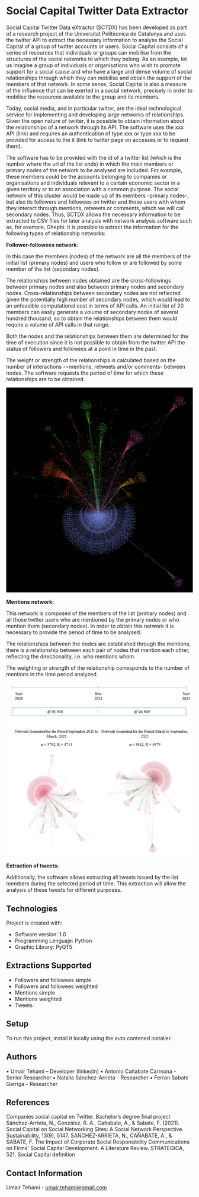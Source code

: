 # Social Capital Twitter Data Extractor
Social Capital Twitter Data eXtractor (SCTDX) has been developed as part of a research project of the Universitat Politècnica de Catalunya and uses the twitter API to extract the necessary information to analyse the Social Capital of a group of twitter accounts or users.
Social Capital consists of a series of resources that individuals or groups can mobilise from the structures of the social networks to which they belong. As an example, let us imagine a group of individuals or organisations who wish to promote support for a social cause and who have a large and dense volume of social relationships through which they can mobilise and obtain the support of the members of that network. In some sense, Social Capital is also a measure of the influence that can be exerted in a social network, precisely in order to mobilise the resources available to the group and its members.

Today, social media, and in particular twitter, are the ideal technological service for implementing and developing large networks of relationships. Given the open nature of twitter, it is possible to obtain information about the relationships of a network through its API. The software uses the xxx API (link) and requires an authentication of type xxx or type xxx to be provided for access to the it (link to twitter page on accesses or to request them).

The software has to be provided with the id of a twitter list (which is the number where the url of the list ends) in which the main members or primary nodes of the network to be analysed are included. For example, these members could be the accounts belonging to companies or organisations and individuals relevant to a certain economic sector in a given territory or to an association with a common purpose. The social network of this cluster would be made up of its members -primary nodes-, but also its followers and followees on twitter and those users with whom they interact through mentions, retweets or comments, which we will call secondary nodes. Thus, SCTDX allows the necessary information to be extracted to CSV files for later analysis with network analysis software such as, for example, Ghephi. It is possible to extract the information for the following types of relationship networks:

**Follower-followees network:**

In this case the members (nodes) of the network are all the members of the initial list (primary nodes) and users who follow or are followed by some member of the list (secondary nodes).

The relationships between nodes obtained are the cross-followings between primary nodes and also between primary nodes and secondary nodes. Cross-relationships between secondary nodes are not reflected given the potentially high number of secondary nodes, which would lead to an unfeasible computational cost in terms of API calls. An initial list of 20 members can easily generate a volume of secondary nodes of several hundred thousand, so to obtain the relationships between them would require a volume of API calls in that range.

Both the nodes and the relationships between them are determined for the time of execution since it is not possible to obtain from the twitter API the status of followers and followees at a point in time in the past.

The weight or strength of the relationships is calculated based on the number of interactions -¬mentions, retweets and/or comments- between nodes. The software requests the period of time for which these relationships are to be obtained.

![](images/image_followers.png)

**Mentions network:**

This network is composed of the members of the list (primary nodes) and all those twitter users who are mentioned by the primary nodes or who mention them (secondary nodes). In order to obtain this network it is necessary to provide the period of time to be analysed.

The relationships between the nodes are established through the mentions, there is a relationship between each pair of nodes that mention each other, reflecting the directionality, i.e. who mentions whom.

The weighting or strength of the relationship corresponds to the number of mentions in the time period analyzed.

![](images/image_mentions.png)

**Extraction of tweets:**

Additionally, the software allows extracting all tweets issued by the list members during the selected period of time. This extraction will allow the analysis of these tweets for different purposes.

## Technologies

Project is created with:
* Software version: 1.0
* Programming Lenguaje: Python
* Graphic Library: PyQT5

## Extractions Supported

- Followers and followees simple
- Followers and followees weighted
- Mentions simple
- Mentions weighted
- Tweets

## Setup

To run this project, install it locally using the auto contened installer.

## Authors

•	Umair Tehami – Developer (linkedin)
•	Antonio Cañabate Carmona - Senior Researcher
•	Natalia Sánchez-Arrieta - Researcher
•	Ferran Sabate Garriga - Researcher

## References

Companies social capital en Twitter. Bachelor’s degree final project
Sánchez-Arrieta, N., González, R. A., Cañabate, A., & Sabate, F. (2021). Social Capital on Social Networking Sites: A Social Network Perspective. Sustainability, 13(9), 5147. 
SANCHEZ-ARRIETA, N., CAÑABATE, A., & SABATE, F. The Impact of Corporate Social Responsibility Communications on Firms' Social Capital Development. A Literature Review. STRATEGICA, 521. 
Social Capital definition

## Contact Information

Umair Tehami - umair.tehami@gmail.com
